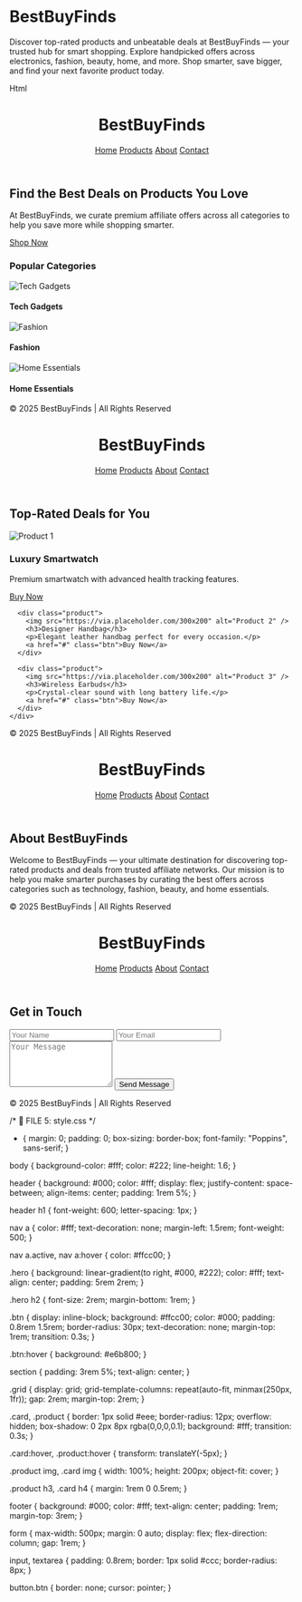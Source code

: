 # BestBuyFinds
Discover top-rated products and unbeatable deals at BestBuyFinds — your trusted hub for smart shopping. Explore handpicked offers across electronics, fashion, beauty, home, and more. Shop smarter, save bigger, and find your next favorite product today.

Html
<!DOCTYPE html>
<html lang="en">
<head>
  <meta charset="UTF-8" />
  <meta name="viewport" content="width=device-width, initial-scale=1.0" />
  <title>BestBuyFinds | Shop Top Deals on Trending Products</title>

  <!-- ✅ SEO Meta Tags -->
  <meta name="description" content="Discover the best deals across electronics, fashion, beauty, and more at BestBuyFinds. Shop smarter with hand-picked affiliate offers that save you time and money." />
  <meta name="keywords" content="best buy deals, online shopping offers, trending products, tech gadgets, fashion accessories, home essentials, affiliate store" />

  <!-- ✅ Open Graph / Social Preview -->
  <meta property="og:title" content="BestBuyFinds | Top Deals Online" />
  <meta property="og:description" content="Shop the best affiliate deals on all products at BestBuyFinds." />
  <meta property="og:image" content="https://via.placeholder.com/600x315" />
  <meta property="og:url" content="https://yourusername.github.io/bestbuyfinds/" />
  <meta name="twitter:card" content="summary_large_image" />

  <!-- ✅ Favicon -->
  <link rel="icon" href="https://via.placeholder.com/64x64.png?text=B" type="image/png">

  <!-- ✅ Schema.org Structured Data -->
  <script type="application/ld+json">
  {
    "@context": "https://schema.org",
    "@type": "WebSite",
    "name": "BestBuyFinds",
    "url": "https://yourusername.github.io/bestbuyfinds/",
    "description": "Shop the best affiliate deals on electronics, fashion, home and more.",
    "potentialAction": {
      "@type": "SearchAction",
      "target": "https://yourusername.github.io/bestbuyfinds/products.html?q={search_term_string}",
      "query-input": "required name=search_term_string"
    }
  }
  </script>

  <link rel="stylesheet" href="style.css" />
</head>
<body>
  <header>
    <h1>BestBuyFinds</h1>
    <nav>
      <a href="index.html" class="active">Home</a>
      <a href="products.html">Products</a>
      <a href="about.html">About</a>
      <a href="contact.html">Contact</a>
    </nav>
  </header>

  <section class="hero">
    <h2>Find the Best Deals on Products You Love</h2>
    <p>At BestBuyFinds, we curate premium affiliate offers across all categories to help you save more while shopping smarter.</p>
    <a href="products.html" class="btn">Shop Now</a>
  </section>

  <section class="categories">
    <h3>Popular Categories</h3>
    <div class="grid">
      <div class="card">
        <img src="https://via.placeholder.com/300x200" alt="Tech Gadgets" />
        <h4>Tech Gadgets</h4>
      </div>
      <div class="card">
        <img src="https://via.placeholder.com/300x200" alt="Fashion" />
        <h4>Fashion</h4>
      </div>
      <div class="card">
        <img src="https://via.placeholder.com/300x200" alt="Home Essentials" />
        <h4>Home Essentials</h4>
      </div>
    </div>
  </section>

  <footer>
    <p>© 2025 BestBuyFinds | All Rights Reserved</p>
  </footer>
</body>
</html>

<title>BestBuyFinds | Explore Our Product Deals</title>
<meta name="description" content="Browse exclusive affiliate deals on electronics, fashion, and lifestyle products curated by BestBuyFinds." />

<!-- 🌐 FILE 2: products.html -->
<!DOCTYPE html>
<html lang="en">
<head>
  <meta charset="UTF-8" />
  <meta name="viewport" content="width=device-width, initial-scale=1.0" />
  <title>Products | BestBuyFinds</title>
  <link rel="stylesheet" href="style.css" />
</head>
<body>
  <header>
    <h1>BestBuyFinds</h1>
    <nav>
      <a href="index.html">Home</a>
      <a href="products.html" class="active">Products</a>
      <a href="about.html">About</a>
      <a href="contact.html">Contact</a>
    </nav>
  </header>

  <section class="products">
    <h2>Top-Rated Deals for You</h2>
    <div class="grid">
      <div class="product">
        <img src="https://via.placeholder.com/300x200" alt="Product 1" />
        <h3>Luxury Smartwatch</h3>
        <p>Premium smartwatch with advanced health tracking features.</p>
        <a href="#" class="btn">Buy Now</a>
      </div>

      <div class="product">
        <img src="https://via.placeholder.com/300x200" alt="Product 2" />
        <h3>Designer Handbag</h3>
        <p>Elegant leather handbag perfect for every occasion.</p>
        <a href="#" class="btn">Buy Now</a>
      </div>

      <div class="product">
        <img src="https://via.placeholder.com/300x200" alt="Product 3" />
        <h3>Wireless Earbuds</h3>
        <p>Crystal-clear sound with long battery life.</p>
        <a href="#" class="btn">Buy Now</a>
      </div>
    </div>
  </section>

  <footer>
    <p>© 2025 BestBuyFinds | All Rights Reserved</p>
  </footer>
</body>
</html>

<!-- 🌐 FILE 3: about.html -->
<!DOCTYPE html>
<html lang="en">
<head>
  <meta charset="UTF-8" />
  <meta name="viewport" content="width=device-width, initial-scale=1.0" />
  <title>About | BestBuyFinds</title>
  <link rel="stylesheet" href="style.css" />
</head>
<body>
  <header>
    <h1>BestBuyFinds</h1>
    <nav>
      <a href="index.html">Home</a>
      <a href="products.html">Products</a>
      <a href="about.html" class="active">About</a>
      <a href="contact.html">Contact</a>
    </nav>
  </header>

  <section class="about">
    <h2>About BestBuyFinds</h2>
    <p>
      Welcome to BestBuyFinds — your ultimate destination for discovering top-rated products and deals from trusted affiliate networks.
      Our mission is to help you make smarter purchases by curating the best offers across categories such as technology, fashion, beauty, and home essentials.
    </p>
  </section>

  <footer>
    <p>© 2025 BestBuyFinds | All Rights Reserved</p>
  </footer>
</body>
</html>

<!-- 🌐 FILE 4: contact.html -->
<!DOCTYPE html>
<html lang="en">
<head>
  <meta charset="UTF-8" />
  <meta name="viewport" content="width=device-width, initial-scale=1.0" />
  <title>Contact | BestBuyFinds</title>
  <link rel="stylesheet" href="style.css" />
</head>
<body>
  <header>
    <h1>BestBuyFinds</h1>
    <nav>
      <a href="index.html">Home</a>
      <a href="products.html">Products</a>
      <a href="about.html">About</a>
      <a href="contact.html" class="active">Contact</a>
    </nav>
  </header>

  <section class="contact">
    <h2>Get in Touch</h2>
    <form>
      <input type="text" placeholder="Your Name" required />
      <input type="email" placeholder="Your Email" required />
      <textarea placeholder="Your Message" rows="5" required></textarea>
      <button type="submit" class="btn">Send Message</button>
    </form>
  </section>

  <footer>
    <p>© 2025 BestBuyFinds | All Rights Reserved</p>
  </footer>
</body>
</html>

/* 🎨 FILE 5: style.css */
* {
  margin: 0;
  padding: 0;
  box-sizing: border-box;
  font-family: "Poppins", sans-serif;
}

body {
  background-color: #fff;
  color: #222;
  line-height: 1.6;
}

header {
  background: #000;
  color: #fff;
  display: flex;
  justify-content: space-between;
  align-items: center;
  padding: 1rem 5%;
}

header h1 {
  font-weight: 600;
  letter-spacing: 1px;
}

nav a {
  color: #fff;
  text-decoration: none;
  margin-left: 1.5rem;
  font-weight: 500;
}

nav a.active, nav a:hover {
  color: #ffcc00;
}

.hero {
  background: linear-gradient(to right, #000, #222);
  color: #fff;
  text-align: center;
  padding: 5rem 2rem;
}

.hero h2 {
  font-size: 2rem;
  margin-bottom: 1rem;
}

.btn {
  display: inline-block;
  background: #ffcc00;
  color: #000;
  padding: 0.8rem 1.5rem;
  border-radius: 30px;
  text-decoration: none;
  margin-top: 1rem;
  transition: 0.3s;
}

.btn:hover {
  background: #e6b800;
}

section {
  padding: 3rem 5%;
  text-align: center;
}

.grid {
  display: grid;
  grid-template-columns: repeat(auto-fit, minmax(250px, 1fr));
  gap: 2rem;
  margin-top: 2rem;
}

.card, .product {
  border: 1px solid #eee;
  border-radius: 12px;
  overflow: hidden;
  box-shadow: 0 2px 8px rgba(0,0,0,0.1);
  background: #fff;
  transition: 0.3s;
}

.card:hover, .product:hover {
  transform: translateY(-5px);
}

.product img, .card img {
  width: 100%;
  height: 200px;
  object-fit: cover;
}

.product h3, .card h4 {
  margin: 1rem 0 0.5rem;
}

footer {
  background: #000;
  color: #fff;
  text-align: center;
  padding: 1rem;
  margin-top: 3rem;
}

form {
  max-width: 500px;
  margin: 0 auto;
  display: flex;
  flex-direction: column;
  gap: 1rem;
}

input, textarea {
  padding: 0.8rem;
  border: 1px solid #ccc;
  border-radius: 8px;
}

button.btn {
  border: none;
  cursor: pointer;
}




